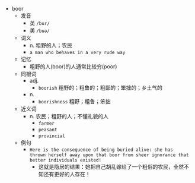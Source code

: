- boor
  - 发音
    - 英 `/bur/`
    - 美 `/buə/`
  - 词义
    - n. 粗野的人；农民
    - `a man who behaves in a very rude way`
  - 记忆
    - 粗野的人(boor)的人通常比较穷(poor)
  - 同根词
    - adj.
      - `boorish` 粗野的；粗鲁的；粗鄙的；笨拙的；乡土气的
    - n.
      - `boorishness` 粗野；粗鲁；笨拙
  - 近义词
    - n. 农民；粗野的人；不懂礼貌的人
      - `farmer`
      - `peasant`
      - `provincial`
  - 例句
    - `Here is the consequence of being buried alive: she has thrown herself away upon that boor from sheer ignorance that better individuals existed!`
      - 这就是隐居的结果：她把自己胡乱嫁给了一个粗俗的农民，全然不知还有更好的人存在！

